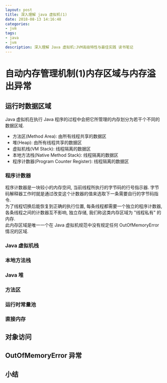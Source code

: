 ```yaml
---
layout: post
title: 深入理解 java 虚拟机(1)
date: 2018-08-13 14:16:48
categories: 
- jvm
tags:
- java
- jvm
description: 深入理解 Java 虚拟机:JVM高级特性与最佳实践 读书笔记
---
```


# 自动内存管理机制(1)内存区域与内存溢出异常

## 运行时数据区域

Java 虚拟机在执行 Java 程序的过程中会把它所管理的内存划分为若干个不同的数据区域.
* 方法区(Method Area): 由所有线程共享的数据区
* 堆(Heap): 由所有线程共享的数据区
* 虚拟机栈(VM Stack): 线程隔离的数据区
* 本地方法栈(Native Method Stack): 线程隔离的数据区
* 程序计数器(Program Counter Register): 线程隔离的数据区

### 程序计数器

程序计数器是一块较小的内存空间, 当前线程所执行的字节码的行号指示器. 字节码解释器工作时就是通过改变这个计数器的值来选取下一条需要自行的字节码指令.
<br>为了线程切换后能恢复到正确的执行位置, 每条线程都需要一个独立的程序计数器, 各条线程之间的计数器互不影响, 独立存储, 我们称这类内存区域为 "线程私有" 的内存.
<br>此内存区域是唯一一个在 Java 虚拟机规范中没有规定任何 OutOfMemoryError 情况的区域.
### Java 虚拟机栈
### 本地方法栈
### Java 堆
### 方法区
### 运行时常量池
### 直接内存

## 对象访问
## OutOfMemoryError 异常
## 小结

